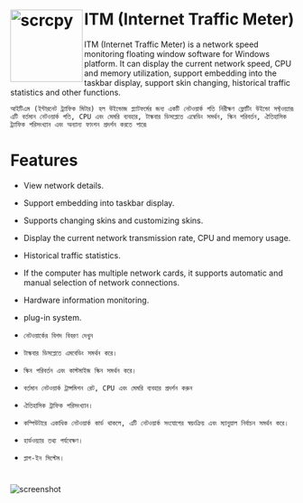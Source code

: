 # ITM (Internet Traffic Meter) <img src=".assets/itm_icon_v1_logo.ico" width="128" height="128" alt="scrcpy" align="left" />
ITM (Internet Traffic Meter) is a network speed monitoring floating window software for Windows platform. It can display the current network speed, CPU and memory utilization, support embedding into the taskbar display, support skin changing, historical traffic statistics and other functions.

``আইটিএম (ইন্টারনেট ট্র্যাফিক মিটার) হল উইন্ডোজ প্ল্যাটফর্মের জন্য একটি নেটওয়ার্ক গতি নিরীক্ষণ ফ্লোটিং উইন্ডো সফ্টওয়্যার৷ এটি বর্তমান নেটওয়ার্ক গতি, CPU এবং মেমরি ব্যবহার, টাস্কবার ডিসপ্লেতে এম্বেডিং সমর্থন, স্কিন পরিবর্তন, ঐতিহাসিক ট্র্যাফিক পরিসংখ্যান এবং অন্যান্য ফাংশন প্রদর্শন করতে পারে৷``

# Features

* View network details.
* Support embedding into taskbar display.
* Supports changing skins and customizing skins.
* Display the current network transmission rate, CPU and memory usage.
* Historical traffic statistics.
* If the computer has multiple network cards, it supports automatic and manual selection of network connections.
* Hardware information monitoring.
* plug-in system.

* ``নেটওয়ার্কের বিশদ বিবরণ দেখুন``
* ``টাস্কবার ডিসপ্লেতে এমবেডিং সমর্থন করে।``
* ``স্কিন পরিবর্তন এবং কাস্টমাইজ স্কিন সমর্থন করে।``
* ``বর্তমান নেটওয়ার্ক ট্রান্সমিশন রেট, CPU এবং মেমরি ব্যবহার প্রদর্শন করুন``
* ``ঐতিহাসিক ট্রাফিক পরিসংখ্যান।``
* ``কম্পিউটারে একাধিক নেটওয়ার্ক কার্ড থাকলে, এটি নেটওয়ার্ক সংযোগের স্বয়ংক্রিয় এবং ম্যানুয়াল নির্বাচন সমর্থন করে।``
* ``হার্ডওয়্যার তথ্য পর্যবেক্ষণ।``
* ``প্লাগ-ইন সিস্টেম।``

# 
![screenshot](.assets/itm_icon_v1_logo.ico)
